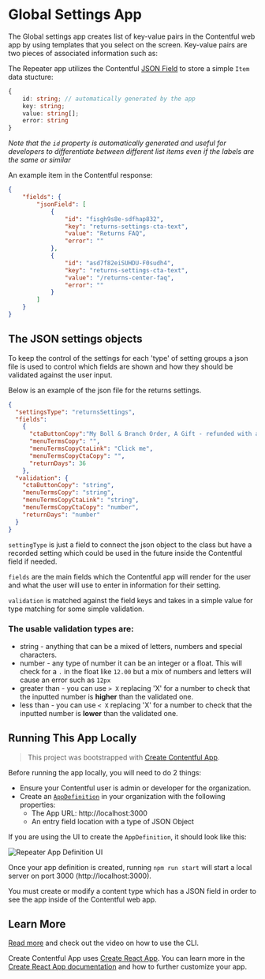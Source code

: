 # Global Settings App

The Global settings app creates list of key-value pairs in the Contentful web app by using templates that you select on the screen.
Key-value pairs are two pieces of associated information such as:



The Repeater app utilizes the Contentful [JSON Field](https://www.contentful.com/developers/docs/concepts/data-model/#:~:text=JSON%20Object) to store a simple `Item` data stucture:

```ts
{
    id: string; // automatically generated by the app
    key: string;
    value: string[];
    error: string
}
```

*Note that the `id` property is automatically generated and useful for developers
to differentiate between different list items even if the labels are the same or similar*

An example item in the Contentful response:

```json
{
    "fields": {
        "jsonField": [
            {
                "id": "fisgh9s8e-sdfhap832",
                "key": "returns-settings-cta-text",
                "value": "Returns FAQ",
                "error": ""
            },
            {
                "id": "asd7f82eiSUHDU-F0sudh4",
                "key": "returns-settings-cta-text",
                "value": "/returns-center-faq",
                "error": ""
            }
        ]
    }
}
```

## The JSON settings objects
To keep the control of the settings for each 'type' of setting groups a json file is used to control which fields are
shown and how they should be validated against the user input.

Below is an example of the json file for the returns settings.

```json
{
  "settingsType": "returnsSettings",
  "fields":
    {
      "ctaButtonCopy":"My Boll & Branch Order, A Gift - refunded with a Gift Card, Mattress Foundation, Mattress Topper & Rugs",
      "menuTermsCopy": "",
      "menuTermsCopyCtaLink": "Click me",
      "menuTermsCopyCtaCopy": "",
      "returnDays": 36
    },
  "validation": {
    "ctaButtonCopy": "string",
    "menuTermsCopy": "string",
    "menuTermsCopyCtaLink": "string",
    "menuTermsCopyCtaCopy": "number",
    "returnDays": "number"
  }
}

```

`settingType` is just a field to connect the json object to the class but have a recorded setting which could be used 
in the future inside the Contentful field if needed.

`fields` are the main fields which the Contentful app will render for the user and what the user will use to enter in
information for their setting.

`validation` is matched against the field keys and takes in a simple value for type matching for some simple validation.

### The usable validation types are:

- string - anything that can be a mixed of letters, numbers and special characters.
- number - any type of number it can be an integer or a float. This will check for a `.` in the float like `12.00` but a mix of numbers and letters will cause an error such as `12px`
- greater than - you can use `> X` replacing 'X' for a number to check that the inputted number is **higher** than the validated one.
- less than - you can use `< X` replacing 'X' for a number to check that the inputted number is **lower** than the validated one.

## Running This App Locally

> This project was bootstrapped with [Create Contentful App](https://github.com/contentful/create-contentful-app).

Before running the app locally, you will need to do 2 things:
* Ensure your Contentful user is admin or developer for the organization.
* Create an [`AppDefinition`](https://www.contentful.com/developers/docs/extensibility/app-framework/app-definition/)
in your organization with the following properties:
    * The App URL: http://localhost:3000
    * An entry field location with a type of JSON Object

If you are using the UI to create the `AppDefinition`, it should look like this:

![Repeater App Definition UI](./assets/repeater-appdefinition.png)


Once your app definition is created, running `npm run start` will start a local server on
port 3000 (http://localhost:3000).

You must create or modify a content type which has a JSON field in order to see the app
inside of the Contentful web app.

## Learn More

[Read more](https://www.contentful.com/developers/docs/extensibility/app-framework/create-contentful-app/) and check out the video on how to use the CLI.

Create Contentful App uses [Create React App](https://create-react-app.dev/). You can learn more in the [Create React App documentation](https://facebook.github.io/create-react-app/docs/getting-started) and how to further customize your app.
